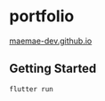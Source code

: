 # portfolio
[maemae-dev.github.io](http://maemae-dev.github.io/#)

## Getting Started
```
flutter run
```
